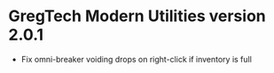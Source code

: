 # GregTech Modern Utilities version 2.0.1

* Fix omni-breaker voiding drops on right-click if inventory is full
